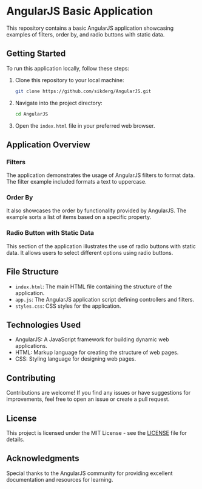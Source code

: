 # AngularJS Basic Application

This repository contains a basic AngularJS application showcasing examples of filters, order by, and radio buttons with static data.

## Getting Started

To run this application locally, follow these steps:

1. Clone this repository to your local machine:

   ```bash
   git clone https://github.com/sikderg/AngularJS.git
   ```

2. Navigate into the project directory:

   ```bash
   cd AngularJS
   ```

3. Open the `index.html` file in your preferred web browser.

## Application Overview

### Filters

The application demonstrates the usage of AngularJS filters to format data. The filter example included formats a text to uppercase.

### Order By

It also showcases the order by functionality provided by AngularJS. The example sorts a list of items based on a specific property.

### Radio Button with Static Data

This section of the application illustrates the use of radio buttons with static data. It allows users to select different options using radio buttons.

## File Structure

- `index.html`: The main HTML file containing the structure of the application.
- `app.js`: The AngularJS application script defining controllers and filters.
- `styles.css`: CSS styles for the application.

## Technologies Used

- AngularJS: A JavaScript framework for building dynamic web applications.
- HTML: Markup language for creating the structure of web pages.
- CSS: Styling language for designing web pages.

## Contributing

Contributions are welcome! If you find any issues or have suggestions for improvements, feel free to open an issue or create a pull request.

## License

This project is licensed under the MIT License - see the [LICENSE](LICENSE) file for details.

## Acknowledgments

Special thanks to the AngularJS community for providing excellent documentation and resources for learning.